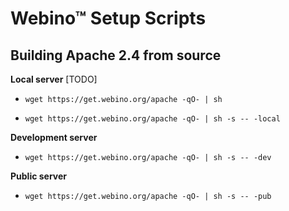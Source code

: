 # Webino™ Setup Scripts

## Building Apache 2.4 from source

**Local server** [TODO]

- `wget https://get.webino.org/apache -qO- | sh`

- `wget https://get.webino.org/apache -qO- | sh -s -- -local`

**Development server**

- `wget https://get.webino.org/apache -qO- | sh -s -- -dev`

**Public server**

- `wget https://get.webino.org/apache -qO- | sh -s -- -pub`
